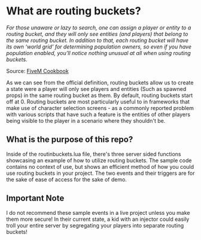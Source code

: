# What are routing buckets?

_For those unaware or lazy to search, one can assign a player or entity to a routing bucket, and they will only see entities (and players) that belong to the same routing bucket. In addition to that, each routing bucket will have its own ‘world grid’ for determining population owners, so even if you have population enabled, you’ll notice nothing unusual at all when using routing buckets._

Source: [FiveM Cookbook](https://cookbook.fivem.net/2020/11/27/routing-buckets-split-game-state/)

As we can see from the official definition, routing buckets allow us to create a state were a player will only see players and entities (Such as spawned props) in the same routing bucket as them. By default, routing buckets start off at 0. Routing buckets are most particularly useful to in frameworks that make use of character selection screens - as a commonly reported problem with various scripts that have such a feature is the entities of other players being visible to the player in a scenario where they shouldn't be.

## What is the purpose of this repo?

Inside of the routinbuckets.lua file, there's three server sided functions showcasing an example of how to utilize routing buckets. The sample code contains no context of use, but shows an efficient method of how you could use routing buckets in your project. The two events and their triggers are for the sake of ease of access for the sake of demo.

## Important Note

I do not recommend these sample events in a live project unless you make them more secure! In their current state, a kid with an injector could easily troll your entire server by segregating your players into separate routing buckets!
